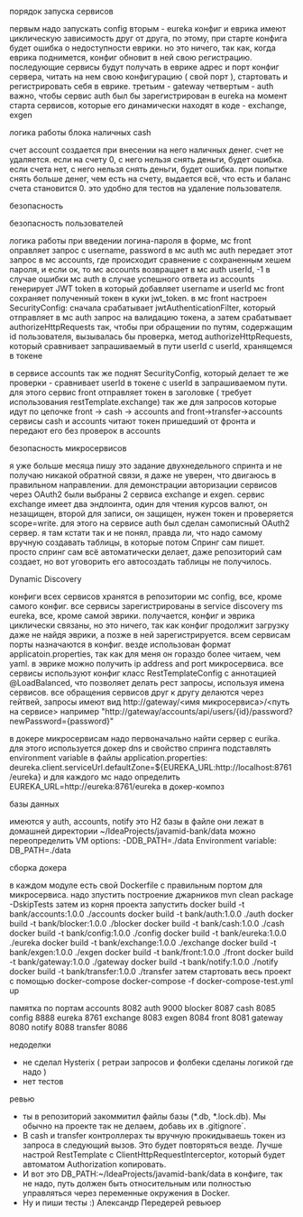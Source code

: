 

порядок запуска сервисов

первым надо запускать config
вторым - eureka
конфиг и еврика имеют циклическую зависимость друг от друга, по этому, при старте конфига будет ошибка о недоступности еврики.
но это ничего, так как, когда еврика поднимется, конфиг обновит в ней свою регистрацию.
последующие сервисы будут получать в еврике адрес и порт конфиг сервера, читать на нем свою конфигурацию ( свой порт ),
стартовать и регистрировать себя в еврике.
третьим - gateway
четвертым - auth
важно, чтобы сервис auth был бы зарегистрирован в eureka на момент старта сервисов, 
которые его динамически находят в коде - exchange, exgen



логика работы блока наличных cash

счет account создается при внесении на него наличных денег.
счет не удаляется. 
если на счету 0, с него нельзя снять деньги, будет ошибка.
если счета нет, с него нельзя снять деньги, будет ошибка.
при попытке снять больше денег, чем есть на счету, выдается всё, что есть и баланс счета становится 0.
это удобно для тестов на удаление пользователя.


безопасность

безопасность пользователей

логика работы
при введении логина-пароля в форме, мс front оправляет запрос с username, password  в мс auth
мс auth передает этот запрос в мс accounts, где происходит сравнение с сохраненным хешем пароля, и если ок, 
то мс accounts возвращает в мс auth userId, -1 в случае ошибки
мс auth в случае успешного ответа из accounts генерирует JWT token в который добавляет username и userId
мс front сохраняет полученный токен в куки jwt_token.
в мс front настроен SecurityConfig:
сначала срабатывает jwtAuthenticationFilter, который отправляет в мс auth запрос на валидацию токена,
а затем срабатывает authorizeHttpRequests так, чтобы при обращении по путям, содержащим id пользователя,
вызывалась бы проверка, метод authorizeHttpRequests, 
который сравнивает запрашиваемый в пути userId с userId, хранящемся в токене

в сервисе accounts так же поднят SecurityConfig, который делает те же проверки - сравнивает userId в токене
c userId в запрашиваемом пути. для этого сервис front отправляет токен в заголовке ( требует использования restTemplate.exchange)
так же для запросов которые идут по цепочке front -> cash -> accounts  and  front->transfer->accounts 
сервисы cash и accounts читают токен пришедший от фронта и передают его без проверок в accounts

безопасность микросервисов

я уже больше месяца пишу это задание двухнедельного спринта и не получаю никакой обратной связи, я даже не уверен, 
что двигаюсь в правильном направлении. 
для демонстрации авторизации сервисов через OAuth2 были выбраны 2 сервиса exchange и exgen.
сервис exchange имеет два эндпоинта, один для чтения курсов валют, он незащищен, второй для записи, 
он защищен, нужен токен и проверяется scope=write.
для этого на сервисе auth был сделан самописный OAuth2 сервер. я там кстати так и не понял, правда ли, что надо самому
вручную создавать таблицы, в которые потом Спринг сам пишет. просто спринг сам всё автоматически делает, даже репозиторий 
сам создает, но вот уговорить его автосоздать таблицы не получилось.



Dynamic Discovery

конфиги всех сервисов хранятся в репозитории мс config, все, кроме самого конфиг.
все сервисы зарегистрированы в service discovery ms eureka, все, кроме самой эврики.
получается, конфиг и эврика циклически связаны, но это ничего, так как конфиг продолжит загрузку даже не найдя эврики, 
а позже в ней зарегистрируется.
всем сервисам порты назначаются в конфиг.
везде использован формат applicatoin.properties, так как для меня он гораздо более читаем, чем yaml.
в эврике можно получить ip address and port микросервиса. 
все сервисы используют конфиг класс RestTemplateConfig с аннотацией @LoadBalanced, 
что позволяет делать рест запросы, используя имена сервисов. 
все обращения сервисов друг к другу делаются через гейтвей, 
запросы имеют вид http://gateway/<имя микросервиса>/<путь на сервисе>
например  "http://gateway/accounts/api/users/{id}/password?newPassword={password}"

в докере микросервисам надо первоначально найти сервер с eurika. для этого используется докер dns и свойство спринга подставлять 
environment variable в файлы application.properties: 
deureka.client.serviceUrl.defaultZone=${EUREKA_URL:http://localhost:8761/eureka}
и для каждого мс надо определить EUREKA_URL=http://eureka:8761/eureka в докер-композ



базы данных

имеются у auth, accounts, notify
это H2 базы в файле
они лежат в домашней директории ~/IdeaProjects/javamid-bank/data
можно переопределить 
VM options: -DDB_PATH=./data
Environment variable: DB_PATH=./data


сборка докера

в каждом модуле есть свой Dockerfile с правильным портом для микросервиса.
надо зпустить построение джарников
mvn clean package -DskipTests
затем из корня проекта запустить
docker build -t bank/accounts:1.0.0 ./accounts
docker build -t bank/auth:1.0.0 ./auth
docker build -t bank/blocker:1.0.0 ./blocker
docker build -t bank/cash:1.0.0 ./cash
docker build -t bank/config:1.0.0 ./config
docker build -t bank/eureka:1.0.0 ./eureka
docker build -t bank/exchange:1.0.0 ./exchange
docker build -t bank/exgen:1.0.0 ./exgen
docker build -t bank/front:1.0.0 ./front
docker build -t bank/gateway:1.0.0 ./gateway
docker build -t bank/notify:1.0.0 ./notify
docker build -t bank/transfer:1.0.0 ./transfer
затем стартовать весь проект с помощью docker-compose 
docker-compose -f docker-compose-test.yml up





памятка по портам
accounts    8082
auth        9000
blocker     8087
cash        8085
config      8888
eureka      8761
exchange    8083
exgen       8084
front       8081
gateway     8080
notify      8088
transfer    8086




недоделки

- не сделал Hysterix ( ретраи запросов и фолбеки сделаны логикой где надо )
- нет тестов


ревью

- ты в репозиторий закоммитил файлы базы (*.db, *.lock.db). Мы обычно на проекте так не делаем, добавь их  в .gitignore`.
- В cash и transfer контроллерах ты вручную прокидываешь токен из запроса в следующий вызов. Это будет повторяться везде. 
Лучше настрой RestTemplate с ClientHttpRequestInterceptor, который будет автоматом Authorization копировать.
- И вот это DB_PATH:~/IdeaProjects/javamid-bank/data в конфиге, так не надо, путь должен быть относительным 
или полностью управляться через переменные окружения в Docker.
- Ну и пиши тесты :)
Александр Передерей
ревьюер



